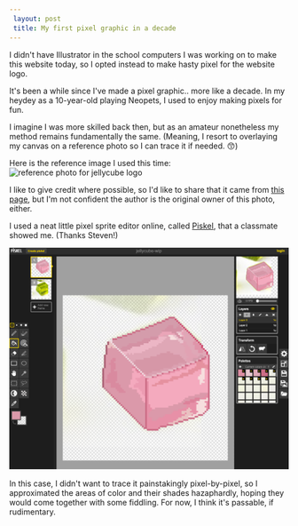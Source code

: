 ```yaml
---
 layout: post
 title: My first pixel graphic in a decade
---
```

 
I didn't have Illustrator in the school computers I was working on to make this website today, so I opted instead to make hasty pixel for the website logo.
 
It's been a while since I've made a pixel graphic.. more like a decade. In my heydey as a 10-year-old playing Neopets, I used to enjoy making pixels for fun.
 
I imagine I was more skilled back then, but as an amateur nonetheless my method remains fundamentally the same. (Meaning, I resort to overlaying my canvas on a reference photo so I can trace it if needed. 😙)
 
Here is the reference image I used this time: 
![reference photo for jellycube logo](https://beginningmiddleandtheedge.files.wordpress.com/2012/09/jelly-cubes.jpg)
 
I like to give credit where possible, so I'd like to share that it came from [this page](https://beginningmiddleandtheedge.com/2012/09/19/jelly-on-the-plate-wibble-wobble-jelly-on-the-plate/), but I'm not confident the author is the original owner of this photo, either.
 
I used a neat little pixel sprite editor online, called [Piskel](http://www.piskelapp.com/), that a classmate showed me. (Thanks Steven!)
 
![screenshot of logo being edited in Piskel](https://github.com/electrachong/electrachong.github.io/blob/master/images/2016-6-28-pixel-graphic/screenshot.png?raw=true)
 
In this case, I didn't want to trace it painstakingly pixel-by-pixel, so I approximated the areas of color and their shades hazaphardly, hoping they would come together with some fiddling. For now, I think it's passable, if rudimentary. 

